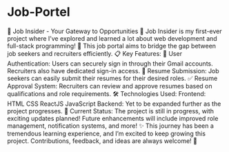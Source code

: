 # Job-Portel
 🏢 Job Insider - Your Gateway to Opportunities 🌟 Job Insider is my first-ever project where I’ve explored and learned a lot about web development and full-stack programming! 🚀 This job portal aims to bridge the gap between job seekers and recruiters efficiently.  📋 Key Features: 🔐 User Authentication:  Users can securely sign in through their Gmail accounts. Recruiters also have dedicated sign-in access. 📄 Resume Submission:  Job seekers can easily submit their resumes for their desired roles. ✅ Resume Approval System:  Recruiters can review and approve resumes based on qualifications and role requirements. 🛠️ Technologies Used: Frontend:  HTML CSS ReactJS JavaScript Backend:  Yet to be expanded further as the project progresses. 🚧 Current Status: The project is still in progress, with exciting updates planned! Future enhancements will include improved role management, notification systems, and more! ✨ This journey has been a tremendous learning experience, and I’m excited to keep growing this project. Contributions, feedback, and ideas are always welcome! 🎉
